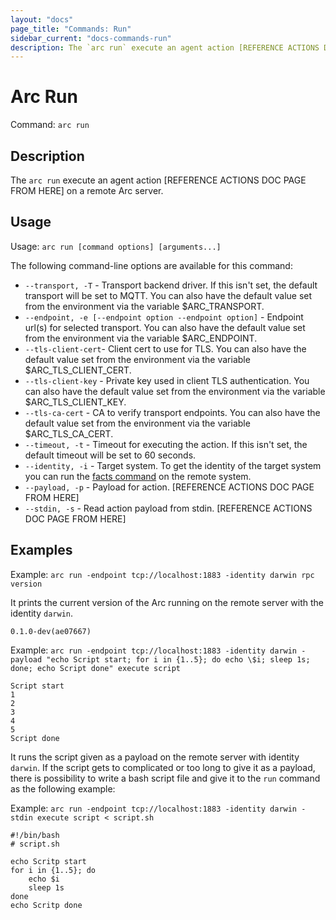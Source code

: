 ```yaml
---
layout: "docs"
page_title: "Commands: Run"
sidebar_current: "docs-commands-run"
description: The `arc run` execute an agent action [REFERENCE ACTIONS DOC PAGE FROM HERE] on a remote Arc server.
---
```


# Arc Run

Command: `arc run`

## Description

The `arc run` execute an agent action [REFERENCE ACTIONS DOC PAGE FROM HERE] on a remote Arc server.

## Usage

Usage: `arc run [command options] [arguments...]`

The following command-line options are available for this command:

* `--transport, -T` - Transport backend driver. If this isn't set, the default transport will be set to MQTT. You can
also have the default value set from the environment via the variable $ARC_TRANSPORT.
* `--endpoint, -e [--endpoint option --endpoint option]` -	Endpoint url(s) for selected transport. You can also have
the default value set from the environment via the variable $ARC_ENDPOINT.
* `--tls-client-cert`- Client cert to use for TLS. You can also have the default value set from the environment via
the variable $ARC_TLS_CLIENT_CERT.
* `--tls-client-key` - Private key used in client TLS authentication. You can also have the default value set from
the environment via the variable $ARC_TLS_CLIENT_KEY.
* `--tls-ca-cert` - CA to verify transport endpoints. You can also have the default value set from the environment via
the variable $ARC_TLS_CA_CERT.
* `--timeout, -t` -  Timeout for executing the action. If this isn't set, the default timeout will be set to 60 seconds.
* `--identity, -i` - Target system. To get the identity of the target system you can run the [facts command](/docs/commands/facts.html) on the
remote system.
* `--payload, -p` - Payload for action. [REFERENCE ACTIONS DOC PAGE FROM HERE]
* `--stdin, -s` - Read action payload from stdin. [REFERENCE ACTIONS DOC PAGE FROM HERE]

## Examples

Example: `arc run -endpoint tcp://localhost:1883 -identity darwin rpc version`

It prints the current version of the Arc running on the remote server with the identity `darwin`.

    0.1.0-dev(ae07667)

Example: `arc run -endpoint tcp://localhost:1883 -identity darwin -payload "echo Script start; for i in {1..5}; do echo \$i; sleep 1s; done; echo Script done" execute script`

    Script start
    1
    2
    3
    4
    5
    Script done

It runs the script given as a payload on the remote server with identity `darwin`. If the script gets to complicated or too long to give it as a payload, there is possibility to
write a bash script file and give it to the `run` command as the following example:

Example: `arc run -endpoint tcp://localhost:1883 -identity darwin -stdin execute script < script.sh`

    #!/bin/bash
    # script.sh

    echo Scritp start
    for i in {1..5}; do
    	echo $i
    	sleep 1s
    done
    echo Scritp done
